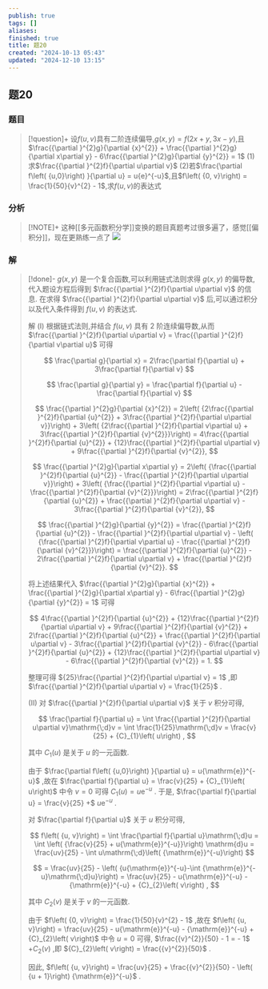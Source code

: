 ```yaml
---
publish: true
tags: []
aliases: 
finished: true
title: 题20
created: "2024-10-13 05:43"
updated: "2024-12-10 13:15"
---
```

## 题20
### 题目
> [!question]+
> 设$f\left( {u, v}\right)$具有二阶连续偏导,$g\left( {x, y}\right) = f\left( {{2x} + y,{3x} - y}\right)$,且$\frac{{\partial }^{2}g}{\partial {x}^{2}} + \frac{{\partial }^{2}g}{\partial x\partial y} - 6\frac{{\partial }^{2}g}{\partial {y}^{2}} = 1$
> (1) 求$\frac{{\partial }^{2}f}{\partial u\partial v}$
> (2)若$\frac{\partial f\left( {u,0}\right) }{\partial u} = u{e}^{-u}$,且$f\left( {0, v}\right) = \frac{1}{50}{v}^{2} - 1$,求$f\left( {u, v}\right)$的表达式
### 分析
> [!NOTE]+
> 这种[[多元函数积分学]]变换的题目真题考过很多遍了，感觉[[偏积分]]，现在更熟练一点了
> ![](https://img.hwenyi.live/202412102021193.webp)
### 解
> [!done]-
> $g\left( {x, y}\right)$ 是一个复合函数,可以利用链式法则求得 $g\left( {x, y}\right)$ 的偏导数,代入题设方程后得到 $\frac{{\partial }^{2}f}{\partial u\partial v}$ 的信息. 在求得 $\frac{{\partial }^{2}f}{\partial u\partial v}$ 后,可以通过积分以及代入条件得到 $f\left( {u, v}\right)$ 的表达式.
> 
> 解 (I) 根据链式法则,并结合 $f\left( {u, v}\right)$ 具有 2 阶连续偏导数,从而 $\frac{{\partial }^{2}f}{\partial u\partial v} = \frac{{\partial }^{2}f}{\partial v\partial u}$ 可得
> 
> $$
> \frac{\partial g}{\partial x} = 2\frac{\partial f}{\partial u} + 3\frac{\partial f}{\partial v}
> $$
> 
> $$
> \frac{\partial g}{\partial y} = \frac{\partial f}{\partial u} - \frac{\partial f}{\partial v}
> $$
> 
> $$
> \frac{{\partial }^{2}g}{\partial {x}^{2}} = 2\left( {2\frac{{\partial }^{2}f}{\partial {u}^{2}} + 3\frac{{\partial }^{2}f}{\partial u\partial v}}\right)  + 3\left( {2\frac{{\partial }^{2}f}{\partial v\partial u} + 3\frac{{\partial }^{2}f}{\partial {v}^{2}}}\right)  = 4\frac{{\partial }^{2}f}{\partial {u}^{2}} + {12}\frac{{\partial }^{2}f}{\partial u\partial v} + 9\frac{{\partial }^{2}f}{\partial {v}^{2}},
> $$
> 
> $$
> \frac{{\partial }^{2}g}{\partial x\partial y} = 2\left( {\frac{{\partial }^{2}f}{\partial {u}^{2}} - \frac{{\partial }^{2}f}{\partial u\partial v}}\right)  + 3\left( {\frac{{\partial }^{2}f}{\partial v\partial u} - \frac{{\partial }^{2}f}{\partial {v}^{2}}}\right)  = 2\frac{{\partial }^{2}f}{\partial {u}^{2}} + \frac{{\partial }^{2}f}{\partial u\partial v} - 3\frac{{\partial }^{2}f}{\partial {v}^{2}},
> $$
> 
> $$
> \frac{{\partial }^{2}g}{\partial {y}^{2}} = \frac{{\partial }^{2}f}{\partial {u}^{2}} - \frac{{\partial }^{2}f}{\partial u\partial v} - \left( {\frac{{\partial }^{2}f}{\partial v\partial u} - \frac{{\partial }^{2}f}{\partial {v}^{2}}}\right)  = \frac{{\partial }^{2}f}{\partial {u}^{2}} - 2\frac{{\partial }^{2}f}{\partial u\partial v} + \frac{{\partial }^{2}f}{\partial {v}^{2}}.
> $$
> 
> 将上述结果代入 $\frac{{\partial }^{2}g}{\partial {x}^{2}} + \frac{{\partial }^{2}g}{\partial x\partial y} - 6\frac{{\partial }^{2}g}{\partial {y}^{2}} = 1$ 可得
> 
> $$
> 4\frac{{\partial }^{2}f}{\partial {u}^{2}} + {12}\frac{{\partial }^{2}f}{\partial u\partial v} + 9\frac{{\partial }^{2}f}{\partial {v}^{2}} + 2\frac{{\partial }^{2}f}{\partial {u}^{2}} + \frac{{\partial }^{2}f}{\partial u\partial v} - 3\frac{{\partial }^{2}f}{\partial {v}^{2}} - 6\frac{{\partial }^{2}f}{\partial {u}^{2}} + {12}\frac{{\partial }^{2}f}{\partial u\partial v} - 6\frac{{\partial }^{2}f}{\partial {v}^{2}} = 1.
> $$
> 
> 整理可得 ${25}\frac{{\partial }^{2}f}{\partial u\partial v} = 1$ ,即 $\frac{{\partial }^{2}f}{\partial u\partial v} = \frac{1}{25}$ .
> 
> (II) 对 $\frac{{\partial }^{2}f}{\partial u\partial v}$ 关于 $v$ 积分可得,
> 
> $$
> \frac{\partial f}{\partial u} = \int \frac{{\partial }^{2}f}{\partial u\partial v}\mathrm{\;d}v = \int \frac{1}{25}\mathrm{\;d}v = \frac{v}{25} + {C}_{1}\left( u\right) ,
> $$
> 
> 其中 ${C}_{1}\left( u\right)$ 是关于 $u$ 的一元函数.
> 
> 由于 $\frac{\partial f\left( {u,0}\right) }{\partial u} = u{\mathrm{e}}^{-u}$ ,故在 $\frac{\partial f}{\partial u} = \frac{v}{25} + {C}_{1}\left( u\right)$ 中令 $v = 0$ 可得 ${C}_{1}\left( u\right)  = u{\mathrm{e}}^{-u}$ . 于是, $\frac{\partial f}{\partial u} = \frac{v}{25} +$ $u{\mathrm{e}}^{-u}$ .
> 
> 对 $\frac{\partial f}{\partial u}$ 关于 $u$ 积分可得,
> 
> $$
> f\left( {u, v}\right)  = \int \frac{\partial f}{\partial u}\mathrm{\;d}u = \int \left( {\frac{v}{25} + u{\mathrm{e}}^{-u}}\right) \mathrm{d}u = \frac{uv}{25} - \int u\mathrm{\;d}\left( {\mathrm{e}}^{-u}\right)
> $$
> 
> $$
> = \frac{uv}{25} - \left( {u{\mathrm{e}}^{-u}-\int {\mathrm{e}}^{-u}\mathrm{\;d}u}\right)  = \frac{uv}{25} - u{\mathrm{e}}^{-u} - {\mathrm{e}}^{-u} + {C}_{2}\left( v\right) ,
> $$
> 
> 其中 ${C}_{2}\left( v\right)$ 是关于 $v$ 的一元函数.
> 
> 由于 $f\left( {0, v}\right)  = \frac{1}{50}{v}^{2} - 1$ ,故在 $f\left( {u, v}\right)  = \frac{uv}{25} - u{\mathrm{e}}^{-u} - {\mathrm{e}}^{-u} + {C}_{2}\left( v\right)$ 中令 $u = 0$ 可得, $\frac{{v}^{2}}{50} - 1 =  - 1$ $+ {C}_{2}\left( v\right)$ ,即 ${C}_{2}\left( v\right)  = \frac{{v}^{2}}{50}$ .
> 
> 因此, $f\left( {u, v}\right)  = \frac{uv}{25} + \frac{{v}^{2}}{50} - \left( {u + 1}\right) {\mathrm{e}}^{-u}$ .